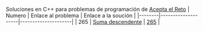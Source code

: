Soluciones en C++ para problemas de programación de [Acepta el Reto](aceptaelreto.com) 
| Numero | Enlace al problema | Enlace a la soución |
|--------|--------------------|---------------------|
| 265 | [Suma descendente](https://aceptaelreto.com/problem/statement.php?id=265) | [265](https://github.com/vadik317/soluciones/265.cpp) |
